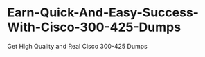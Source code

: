 # Earn-Quick-And-Easy-Success-With-Cisco-300-425-Dumps
Get High Quality and Real Cisco 300-425 Dumps
